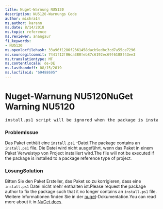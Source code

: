 ```yaml
---
title: Nuget-Warnung NU5120
description: NU5120-Warnungs Code
author: mishra14
ms.author: karann
ms.date: 8/14/2018
ms.topic: reference
ms.reviewer: anangaur
f1_keywords:
- NU5120
ms.openlocfilehash: 33a96f1286f2361458dacb9edbc3cd7a55ce7296
ms.sourcegitcommit: 7441f12f06ca380feb87c6192ec69f6108f43ee3
ms.translationtype: MT
ms.contentlocale: de-DE
ms.lasthandoff: 08/15/2019
ms.locfileid: "69488695"
---
```

# <a name="nuget-warning-nu5120"></a><span data-ttu-id="c7c67-103">Nuget-Warnung NU5120</span><span class="sxs-lookup"><span data-stu-id="c7c67-103">NuGet Warning NU5120</span></span>
<pre>install.ps1 script will be ignored when the package is installed after the migration.</pre>

### <a name="issue"></a><span data-ttu-id="c7c67-104">Problem</span><span class="sxs-lookup"><span data-stu-id="c7c67-104">Issue</span></span>

<span data-ttu-id="c7c67-105">Das Paket enthält eine `install.ps1` -Datei.</span><span class="sxs-lookup"><span data-stu-id="c7c67-105">The package contains an `install.ps1` file.</span></span> <span data-ttu-id="c7c67-106">Die Datei wird nicht ausgeführt, wenn das Paket in einem Paket Verweistyp von Project installiert wird.</span><span class="sxs-lookup"><span data-stu-id="c7c67-106">The file will not be executed if the package is installed to a package reference type of project.</span></span>


### <a name="solution"></a><span data-ttu-id="c7c67-107">Lösung</span><span class="sxs-lookup"><span data-stu-id="c7c67-107">Solution</span></span>

<span data-ttu-id="c7c67-108">Bitten Sie den Paket Ersteller, das Paket so zu korrigieren, dass eine `install.ps1` Datei nicht mehr enthalten ist.</span><span class="sxs-lookup"><span data-stu-id="c7c67-108">Please request the package author to fix the package such that it no longer contains an `install.ps1` file.</span></span> <span data-ttu-id="c7c67-109">Weitere Informationen finden Sie in der [nuget](https://docs.microsoft.com/en-us/nuget/consume-packages/migrate-packages-config-to-package-reference)-Dokumentation.</span><span class="sxs-lookup"><span data-stu-id="c7c67-109">You can read more about it in [NuGet docs](https://docs.microsoft.com/en-us/nuget/consume-packages/migrate-packages-config-to-package-reference).</span></span>

